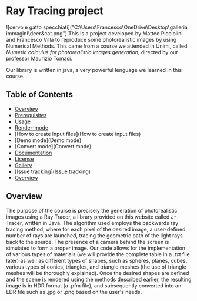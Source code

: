 # Ray Tracing project

![cervo e gatto specchiati]("C:\Users\Francesco\OneDrive\Desktop\galleria immagini\deer&cat.png")
This is a project developed by Matteo Picciolini and Francesco Villa to reproduce some photorealistic images by using Numerical Methods. This came from a course we attended in Unimi, called *Numeric calculus for photorealistic images generation*, directed by our professor Maurizio Tomasi.

Our library is written in java, a very powerful lenguage we learned in this course. 


## Table of Contents
- [Overview](Overview)
- [Prerequisites](Prerequisites)
- [Usage](Usage)
- [Render-mode](Render-mode)
- [How to create input files](How to create input files)
- [Demo mode](Demo mode)
- [Convert mode](Convert mode)
- [Documentation](Documentation)
- [License](License)
- [Gallery](Gallery)
- [Issue tracking](Issue tracking)
- [Overview](Overview)

## Overview

The purpose of the course is precisely the generation of photorealistic images using a Ray Tracer, a library provided on this website called J-Tracer, written in Java.
The algorithm used employs the backwards ray tracing method, where for each pixel of the desired image, a user-defined number of rays are launched, tracing the geometric path of the light rays back to the source. The presence of a camera behind the screen is simulated to form a proper image.
Our code allows for the implementation of various types of materials (we will provide the complete table in a .txt file later) as well as different types of shapes, such as spheres, planes, cubes, various types of conics, triangles, and triangle meshes (the use of triangle meshes will be thoroughly explained).
Once the desired shapes are defined and the scene is rendered using the methods described earlier, the resulting image is in HDR format (a .pfm file), and subsequently converted into an LDR file such as .jpg or .png based on the user's needs.
